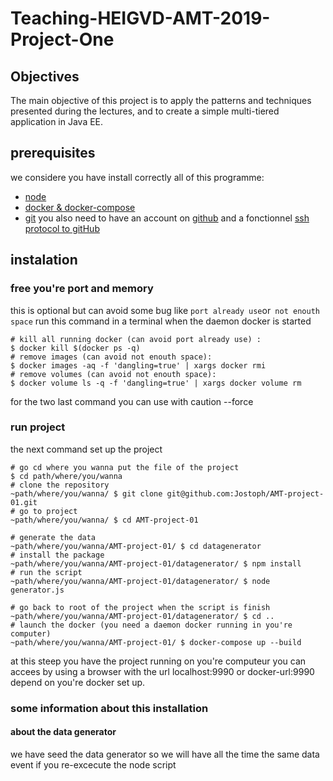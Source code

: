 # Teaching-HEIGVD-AMT-2019-Project-One
## Objectives

The main objective of this project is to apply the patterns and techniques presented during the lectures, and to create a simple multi-tiered application in Java EE.

## prerequisites
we considere you have install correctly all of this programme:
 - [node](https://nodejs.org/en/download/)
 - [docker & docker-compose](https://www.docker.com/get-started)
 - [git](https://www.atlassian.com/git/tutorials/install-git)
you also need to have an account on [github](https://github.com/join?source=header-home) and a fonctionnel [ssh protocol to gitHub](https://help.github.com/en/github/authenticating-to-github/connecting-to-github-with-ssh) 
## instalation 
### free you're port and memory
this is optional but can avoid some bug like `port already use`or` not enouth space` 
run this command in a terminal when the daemon docker is started 
```shell
# kill all running docker (can avoid port already use) : 
$ docker kill $(docker ps -q)
# remove images (can avoid not enouth space):
$ docker images -aq -f 'dangling=true' | xargs docker rmi
# remove volumes (can avoid not enouth space):
$ docker volume ls -q -f 'dangling=true' | xargs docker volume rm
```
for the two last command you can use with caution --force
### run project 
the next command set up the project
```shell
# go cd where you wanna put the file of the project
$ cd path/where/you/wanna
# clone the repository
~path/where/you/wanna/ $ git clone git@github.com:Jostoph/AMT-project-01.git
# go to project 
~path/where/you/wanna/ $ cd AMT-project-01

# generate the data 
~path/where/you/wanna/AMT-project-01/ $ cd datagenerator
# install the package 
~path/where/you/wanna/AMT-project-01/datagenerator/ $ npm install
# run the script
~path/where/you/wanna/AMT-project-01/datagenerator/ $ node generator.js

# go back to root of the project when the script is finish
~path/where/you/wanna/AMT-project-01/datagenerator/ $ cd .. 
# launch the docker (you need a daemon docker running in you're computer)
~path/where/you/wanna/AMT-project-01/ $ docker-compose up --build
```
at this steep you have the project running on you're computeur you can accees by using a browser with the url localhost:9990 or docker-url:9990 depend on you're docker set up. 

### some information about this installation

#### about the data generator

we have seed the data generator so we will have all the time the same data event if you re-excecute the node script

